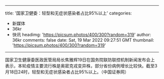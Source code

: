 
---
title: '国家卫健委：轻型和无症状感染者占比95%以上'
categories: 
 - 新媒体
 - 36kr
 - 快讯
headimg: 'https://picsum.photos/400/300?random=319'
author: 36kr
comments: false
date: Sat, 19 Mar 2022 09:27:51 GMT
thumbnail: 'https://picsum.photos/400/300?random=319'
---

<div>   
国家卫生健康委医政医管局局长焦雅辉19日在国务院联防联控机制新闻发布会上表示，本轮疫情主要流行株是奥密克戎变异株，部分省份病例增长比较快。截至3月18日24时，轻型和无症状感染者占比95%以上。（中国证券网）  
</div>
            